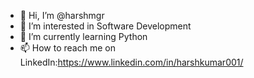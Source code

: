 - 👋 Hi, I’m @harshmgr
- 👀 I’m interested in Software Development
- 🌱 I’m currently learning Python
- 📫 How to reach me on LinkedIn:https://www.linkedin.com/in/harshkumar001/

<!---
harshmgr/harshmgr is a ✨ special ✨ repository because its `README.md` (this file) appears on your GitHub profile.
You can click the Preview link to take a look at your changes.
--->

